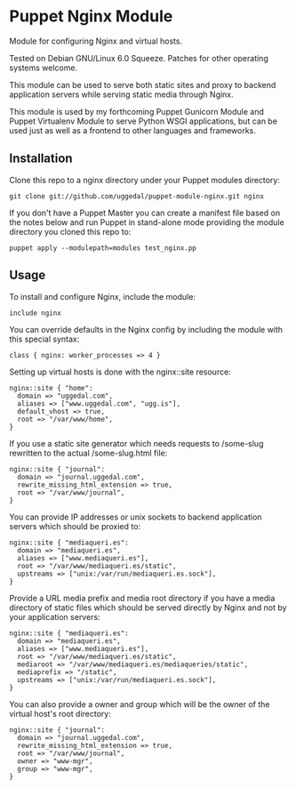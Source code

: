 Puppet Nginx Module
===================

Module for configuring Nginx and virtual hosts.

Tested on Debian GNU/Linux 6.0 Squeeze. Patches for other
operating systems welcome.

This module can be used to serve both static sites and
proxy to backend application servers while serving static
media through Nginx.

This module is used by my forthcoming Puppet Gunicorn Module
and Puppet Virtualenv Module to serve Python WSGI applications,
but can be used just as well as a frontend to other languages
and frameworks.


Installation
------------

Clone this repo to a nginx directory under your Puppet
modules directory:

    git clone git://github.com/uggedal/puppet-module-nginx.git nginx

If you don't have a Puppet Master you can create a manifest file
based on the notes below and run Puppet in stand-alone mode
providing the module directory you cloned this repo to:

    puppet apply --modulepath=modules test_nginx.pp


Usage
-----

To install and configure Nginx, include the module:

    include nginx

You can override defaults in the Nginx config by including
the module with this special syntax:

    class { nginx: worker_processes => 4 }

Setting up virtual hosts is done with the nginx::site resource:

    nginx::site { "home":
      domain => "uggedal.com",
      aliases => ["www.uggedal.com", "ugg.is"],
      default_vhost => true,
      root => "/var/www/home",
    }

If you use a static site generator which needs requests to /some-slug
rewritten to the actual /some-slug.html file:

    nginx::site { "journal":
      domain => "journal.uggedal.com",
      rewrite_missing_html_extension => true,
      root => "/var/www/journal",
    }

You can provide IP addresses or unix sockets to backend application
servers which should be proxied to:

    nginx::site { "mediaqueri.es":
      domain => "mediaqueri.es",
      aliases => ["www.mediaqueri.es"],
      root => "/var/www/mediaqueri.es/static",
      upstreams => ["unix:/var/run/mediaqueri.es.sock"],
    }

Provide a URL media prefix and media root directory if you have a
media directory of static files which should be served directly by
Nginx and not by your application servers:

    nginx::site { "mediaqueri.es":
      domain => "mediaqueri.es",
      aliases => ["www.mediaqueri.es"],
      root => "/var/www/mediaqueri.es/static",
      mediaroot => "/var/www/mediaqueri.es/mediaqueries/static",
      mediaprefix => "/static",
      upstreams => ["unix:/var/run/mediaqueri.es.sock"],
    }

You can also provide a owner and group which will be the owner of the
virtual host's root directory:

    nginx::site { "journal":
      domain => "journal.uggedal.com",
      rewrite_missing_html_extension => true,
      root => "/var/www/journal",
      owner => "www-mgr",
      group => "www-mgr",
    }

